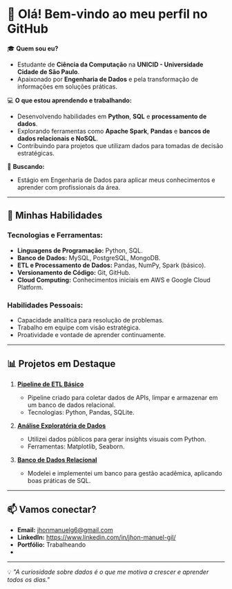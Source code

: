 # 👋 Olá! Bem-vindo ao meu perfil no GitHub  

🎓 **Quem sou eu?**  
- Estudante de **Ciência da Computação** na **UNICID - Universidade Cidade de São Paulo**.  
- Apaixonado por **Engenharia de Dados** e pela transformação de informações em soluções práticas.  

💻 **O que estou aprendendo e trabalhando:**  
- Desenvolvendo habilidades em **Python**, **SQL** e **processamento de dados**.  
- Explorando ferramentas como **Apache Spark**, **Pandas** e **bancos de dados relacionais e NoSQL**.  
- Contribuindo para projetos que utilizam dados para tomadas de decisão estratégicas.  

🌱 **Buscando:**  
- Estágio em Engenharia de Dados para aplicar meus conhecimentos e aprender com profissionais da área.  

---

## 🚀 **Minhas Habilidades**  

### **Tecnologias e Ferramentas:**  
- **Linguagens de Programação:** Python, SQL.  
- **Banco de Dados:** MySQL, PostgreSQL, MongoDB.  
- **ETL e Processamento de Dados:** Pandas, NumPy, Spark (básico).  
- **Versionamento de Código:** Git, GitHub.  
- **Cloud Computing:** Conhecimentos iniciais em AWS e Google Cloud Platform.  

### **Habilidades Pessoais:**  
- Capacidade analítica para resolução de problemas.  
- Trabalho em equipe com visão estratégica.  
- Proatividade e vontade de aprender continuamente.  

---

## 📊 **Projetos em Destaque**  

1. **[Pipeline de ETL Básico](#)**  
   - Pipeline criado para coletar dados de APIs, limpar e armazenar em um banco de dados relacional.  
   - Tecnologias: Python, Pandas, SQLite.  

2. **[Análise Exploratória de Dados](#)**  
   - Utilizei dados públicos para gerar insights visuais com Python.  
   - Ferramentas: Matplotlib, Seaborn.  

3. **[Banco de Dados Relacional](#)**  
   - Modelei e implementei um banco para gestão acadêmica, aplicando boas práticas de SQL.  

---

## 📫 **Vamos conectar?**  
- **Email:** jhonmanuelg6@gmail.com 
- **LinkedIn:** https://www.linkedin.com/in/jhon-manuel-gil/ 
- **Portfólio:** Trabalheando
- 

---

💡 *"A curiosidade sobre dados é o que me motiva a crescer e aprender todos os dias."*  

